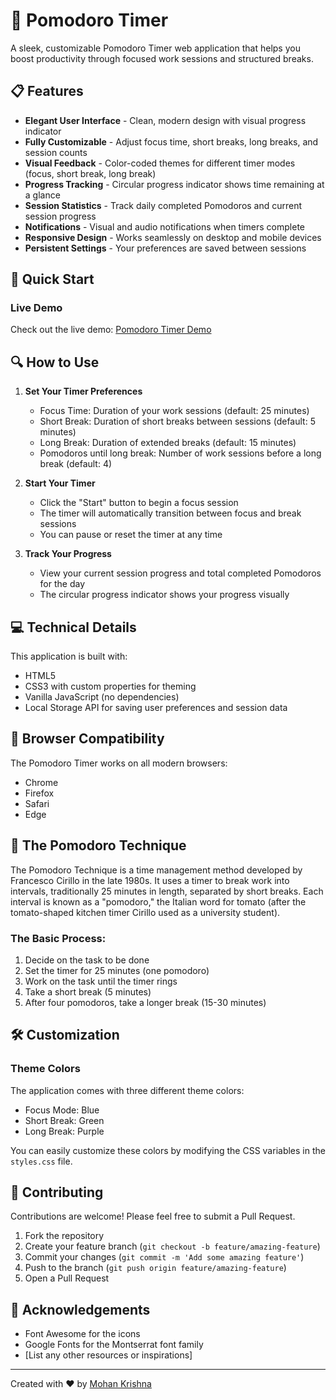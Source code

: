 # 🍅 Pomodoro Timer
  
A sleek, customizable Pomodoro Timer web application that helps you boost productivity through focused work sessions and structured breaks.  
 
## 📋 Features
 
- **Elegant User Interface** - Clean, modern design with visual progress indicator 
- **Fully Customizable** - Adjust focus time, short breaks, long breaks, and session counts  
- **Visual Feedback** - Color-coded themes for different timer modes (focus, short break, long break)
- **Progress Tracking** - Circular progress indicator shows time remaining at a glance
- **Session Statistics** - Track daily completed Pomodoros and current session progress 
- **Notifications** - Visual and audio notifications when timers complete
- **Responsive Design** - Works seamlessly on desktop and mobile devices  
- **Persistent Settings** - Your preferences are saved between sessions 

## 🚀 Quick Start 

### Live Demo

Check out the live demo: [Pomodoro Timer Demo](https://mohan13krishna.github.io/Pomodoro-Timer/)


## 🔍 How to Use

1. **Set Your Timer Preferences**
   - Focus Time: Duration of your work sessions (default: 25 minutes)
   - Short Break: Duration of short breaks between sessions (default: 5 minutes)
   - Long Break: Duration of extended breaks (default: 15 minutes)
   - Pomodoros until long break: Number of work sessions before a long break (default: 4)

2. **Start Your Timer**
   - Click the "Start" button to begin a focus session
   - The timer will automatically transition between focus and break sessions
   - You can pause or reset the timer at any time

3. **Track Your Progress**
   - View your current session progress and total completed Pomodoros for the day
   - The circular progress indicator shows your progress visually

## 💻 Technical Details

This application is built with:
- HTML5
- CSS3 with custom properties for theming
- Vanilla JavaScript (no dependencies)
- Local Storage API for saving user preferences and session data

## 📱 Browser Compatibility

The Pomodoro Timer works on all modern browsers:
- Chrome
- Firefox
- Safari
- Edge

## 🧠 The Pomodoro Technique

The Pomodoro Technique is a time management method developed by Francesco Cirillo in the late 1980s. It uses a timer to break work into intervals, traditionally 25 minutes in length, separated by short breaks. Each interval is known as a "pomodoro," the Italian word for tomato (after the tomato-shaped kitchen timer Cirillo used as a university student).

### The Basic Process:
1. Decide on the task to be done
2. Set the timer for 25 minutes (one pomodoro)
3. Work on the task until the timer rings
4. Take a short break (5 minutes)
5. After four pomodoros, take a longer break (15-30 minutes)

## 🛠️ Customization

### Theme Colors

The application comes with three different theme colors:
- Focus Mode: Blue
- Short Break: Green
- Long Break: Purple

You can easily customize these colors by modifying the CSS variables in the `styles.css` file.

## 🤝 Contributing

Contributions are welcome! Please feel free to submit a Pull Request.

1. Fork the repository
2. Create your feature branch (`git checkout -b feature/amazing-feature`)
3. Commit your changes (`git commit -m 'Add some amazing feature'`)
4. Push to the branch (`git push origin feature/amazing-feature`)
5. Open a Pull Request


## 🙏 Acknowledgements

- Font Awesome for the icons
- Google Fonts for the Montserrat font family
- [List any other resources or inspirations]

---

Created with ❤️ by [Mohan Krishna](https://github.com/mohan13krishna)
